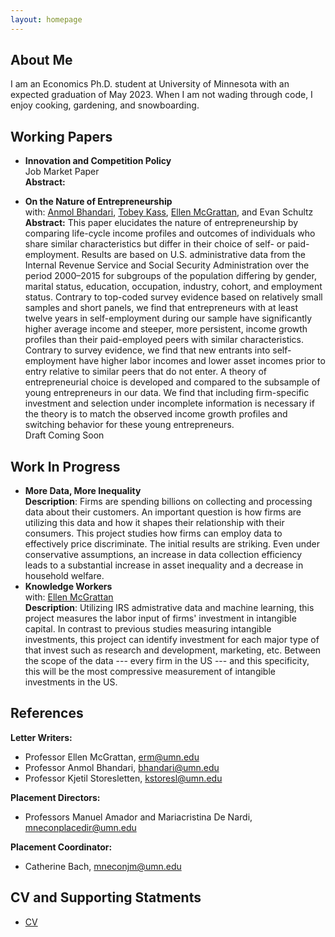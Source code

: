 ```yaml
---
layout: homepage
---
```


## About Me

I am an Economics Ph.D. student at University of Minnesota with an expected graduation of May 2023. When I am not wading through code, I enjoy cooking, gardening, and snowboarding.


## Working Papers

- **Innovation and Competition Policy**
  <br>
  Job Market Paper
  <br>
  **Abstract:**

- **On the Nature of Entrepreneurship**
  <br>
  with: [Anmol Bhandari](http://www.bhandarianmol.com), [Tobey Kass](https://sites.google.com/umn.edu/tobeykass/), [Ellen McGrattan](http://users.econ.umn.edu/~erm/), and Evan Schultz
  <br>
  **Abstract:** This paper elucidates the nature of entrepreneurship by comparing life-cycle income profiles and outcomes of individuals who share similar characteristics but differ in their choice of self- or paid-employment. Results are based on U.S. administrative data from the Internal Revenue Service and Social Security Administration over the period 2000–2015 for subgroups of the population differing by gender, marital status, education, occupation, industry, cohort, and employment status. Contrary to top-coded survey evidence based on relatively small samples and short panels, we find that entrepreneurs with at least twelve years in self-employment during our sample have significantly higher average income and steeper, more persistent, income growth profiles than their paid-employed peers with similar characteristics. Contrary to survey evidence, we find that new entrants into self-employment have higher labor incomes and lower asset incomes prior to entry relative to similar peers that do not enter. A theory of entrepreneurial choice is developed and compared to the subsample of young entrepreneurs in our data. We find that including firm-specific investment and selection under incomplete information is necessary if the theory is to match the observed income growth profiles and switching behavior for these young entrepreneurs.
 <br>Draft Coming Soon

## Work In Progress
- **More Data, More Inequality**
  <br>
  **Description**: Firms are spending billions on collecting and processing data about their customers. An important question is how firms are utilizing this data and how it shapes their relationship with their consumers. This project studies how firms can employ data to effectively price discriminate. The initial results are striking. Even under conservative assumptions, an increase in data collection efficiency leads to a substantial increase in asset inequality and a decrease in household welfare. 
  <br>
- **Knowledge Workers**
  <br>
  with: [Ellen McGrattan](http://users.econ.umn.edu/~erm/)
  <br>
  **Description**: Utilizing IRS admistrative data and machine learning, this project measures the labor input of firms' investment in intangible capital. In contrast to previous studies measuring intangible investments, this project can identify investment for each major type of that invest such as research and development, marketing, etc. Between the scope of the data --- every firm in the US --- and this specificity, this will be the most compressive measurement of intangible investments in the US.  

## References
**Letter Writers:**
- Professor Ellen McGrattan, erm@umn.edu
- Professor Anmol Bhandari, bhandari@umn.edu
- Professor Kjetil Storesletten, kstoresl@umn.edu

**Placement Directors:**
- Professors Manuel Amador and Mariacristina De Nardi, mneconplacedir@umn.edu

**Placement Coordinator:**
- Catherine Bach, mneconjm@umn.edu

## CV and Supporting Statments
- [CV](http://mayecon.com/assets/Thomas_J_May_CV.pdf)
